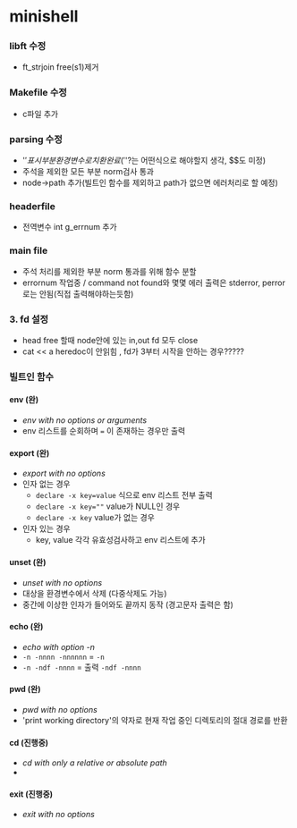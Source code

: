 # minishell

### libft 수정
- ft_strjoin free(s1)제거

### Makefile 수정
- c파일 추가

### parsing 수정
- '$'표시부분 환경변수로 치환완료 ('$'?는 어떤식으로 해야할지 생각, $$도 미정)
- 주석을 제외한 모든 부분 norm검사 통과
- node->path 추가(빌트인 함수를 제외하고 path가 없으면 에러처리로 할 예정)

### headerfile
- 전역변수 int g_errnum 추가

### main file
- 주석 처리를 제외한 부분 norm 통과를 위해 함수 분할
- errornum 작업중 / command not found와 몇몇 에러 출력은 stderror, perror로는 안됨(직접 출력해야하는듯함)

### 3. fd 설정
- head free 할때 node안에 있는 in,out fd 모두 close
- cat << a heredoc이 안읽힘 , fd가 3부터 시작을 안하는 경우?????

### 빌트인 함수

#### env (완)
- _env with no options or arguments_
- env 리스트를 순회하며 `=` 이 존재하는 경우만 출력

#### export (완)
- _export with no options_
- 인자 없는 경우
    - `declare -x key=value` 식으로 env 리스트 전부 출력
    - `declare -x key=""` value가 NULL인 경우
    - `declare -x key` value가 없는 경우
- 인자 있는 경우
    - key, value 각각 유효성검사하고 env 리스트에 추가

#### unset (완)
- _unset with no options_
- 대상을 환경변수에서 삭제 (다중삭제도 가능)
- 중간에 이상한 인자가 들어와도 끝까지 동작 (경고문자 출력은 함)

#### echo (완)
- _echo with option -n_
- `-n -nnnn -nnnnnn` = `-n`
- `-n -ndf -nnnn` = 출력 `-ndf -nnnn`

#### pwd (완)
- _pwd with no options_
- 'print working directory'의 약자로 현재 작업 중인 디렉토리의 절대 경로를 반환

#### cd (진행중)
- _cd with only a relative or absolute path_
- 

#### exit (진행중)
- _exit with no options_


